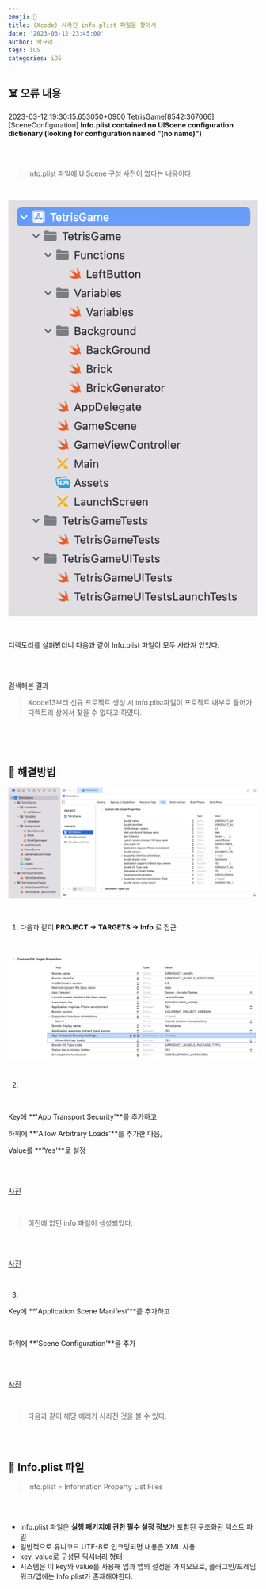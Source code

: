 ```yaml
---
emoji: 🚫
title: (Xcode) 사라진 info.plist 파일을 찾아서
date: '2023-03-12 23:45:00'
author: 박규리
tags: iOS
categories: iOS
---
```


## ☠️ 오류 내용

2023-03-12 19:30:15.653050+0900 TetrisGame[8542:367066] [SceneConfiguration] **Info.plist contained no UIScene configuration dictionary (looking for configuration named "(no name)")**

</br>
</br>

> Info.plist 파일에 UIScene 구성 사전이 없다는 내용이다. </br>
</br>

![사진](./Functions.png)

</br>

디렉토리를 살펴봤더니 다음과 같이 Info.plist 파일이 모두 사라져 있었다.

</br>
</br>

검색해본 결과 </br>
> Xcode13부터 신규 프로젝트 생성 시 info.plist파일이 프로젝트 내부로 들어가 디렉토리 상에서 찾을 수 없다고 하였다.

</br>
</br>
</br>

## 🔎 해결방법

![사진](./2.png)

</br>

1.  다음과 같이 **PROJECT -> TARGETS -> Info** 로 접근 </br>

</br>

![사진](./3.png)

</br>

2. 
</br>

Key에 **'App Transport Security'**를 추가하고 </br>

하위에 **'Allow Arbitrary Loads'**를 추가한 다음, </br>

Value를 **'Yes'**로 설정

</br>
</br>

[사진](./4.png)

</br>

> 이전에 없던 info 파일이 생성되었다.

</br>
</br>

[사진](./5.png)

</br>

3. 
Key에 **'Application Scene Manifest'**를 추가하고 

</br>

하위에 **'Scene Configuration'**을 추가

</br>
</br>

[사진](./result.png)

</br>

> 다음과 같이 해당 에러가 사라진 것을 볼 수 있다.

</br>
</br>

## 🧠 Info.plist 파일

> Info.plist = Information Property List Files 

</br>
</br>

* Info.plist 파일은 **실행 패키지에 관한 필수 설정 정보**가 포함된 구조화된 텍스트 파일
* 일반적으로 유니코드 UTF-8로 인코딩되면 내용은 XML 사용
* key, value로 구성된 딕셔너리 형태
* 시스템은 이 key와 value를 사용해 앱과 앱의 설정을 가져오므로, 플러그인/프레임워크/앱에는 Info.plist가 존재해야한다.

</br>
</br>


```toc
```